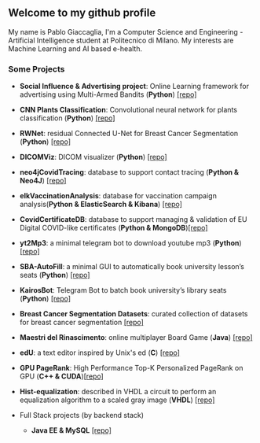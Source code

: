 ## Welcome to my github profile


My name is Pablo Giaccaglia, I'm a Computer Science and Engineering - Artificial Intelligence student at Politecnico di Milano. My interests are Machine Learning and AI based e-health. 

### Some Projects
 - **Social Influence & Advertising project**: Online Learning framework for advertising using Multi-Armed Bandits (**Python**) [[repo]](https://github.com/pablogiaccaglia/Online-learning-applications-project-2022)
 
 - **CNN Plants Classification**: Convolutional neural network for plants classification (**Python**) [[repo]](https://github.com/pablogiaccaglia/an2dl-image-classification)
 
  - **RWNet**: residual Connected U-Net for Breast Cancer Segmentation (**Python**) [[repo]](https://github.com/pablogiaccaglia/Breast-Cancer-Segmentation-RWNet)
 
 - **DICOMViz**: DICOM visualizer (**Python**) [[repo]](https://github.com/pablogiaccaglia/DICOMViz)
 
 - **neo4jCovidTracing**: database to support contact tracing (**Python & Neo4J**) [[repo]](https://github.com/pablogiaccaglia/neo4j-covid-tracing)

 - **elkVaccinationAnalysis**: database for vaccination campaign analysis(**Python & ElasticSearch & Kibana**) [[repo]](https://github.com/pablogiaccaglia/elk-vaccination-analysis)
 
 - **CovidCertificateDB**: database to support managing & validation of EU Digital COVID-like certificates (**Python & MongoDB**)[[repo]](https://github.com/pablogiaccaglia/mongodb-covid-certificates)
 
 - **yt2Mp3**: a minimal telegram bot to download youtube mp3 (**Python**) [[repo]](https://github.com/pablogiaccaglia/yt-mp3-telegram-bot)

 - **SBA-AutoFill**: a minimal GUI to automatically book university lesson’s seats (**Python**) [[repo]](https://github.com/pablogiaccaglia/Sba-Autofill)
 
 - **KairosBot**:  Telegram Bot to batch book university’s library seats (**Python**) [[repo]](https://github.com/pablogiaccaglia/KairosBot)
 
 - **Breast Cancer Segmentation Datasets**: curated collection of datasets for breast cancer segmentation [[repo]](https://github.com/pablogiaccaglia/Breast-Cancer-Segmentation-Datasets)
 
 - **Maestri del Rinascimento**: online multiplayer Board Game (**Java**) [[repo]](https://github.com/pablogiaccaglia/MastersOfRenaissance)
 
 - **edU**: a text editor inspired by Unix's ed (**C**) [[repo]](https://github.com/pablogiaccaglia/Progetto-API-2020)
 
 - **GPU PageRank**: High Performance Top-K Personalized PageRank on GPU (**C++ & CUDA**)[[repo]](https://github.com/pablogiaccaglia/Top-K-Personalized-Pagerank-GPU)
 
 - **Hist-equalization**: described in VHDL a circuit to perform an equalization algorithm to a scaled gray image (**VHDL**) [[repo]](https://github.com/pablogiaccaglia/Project-Reti-Logiche-2021)
 
- Full Stack projects (by backend stack)
  -  **Java EE & MySQL** [[repo]](https://github.com/pablogiaccaglia/Web-App-Project-TIW-2021-Galetti-Giaccaglia)
